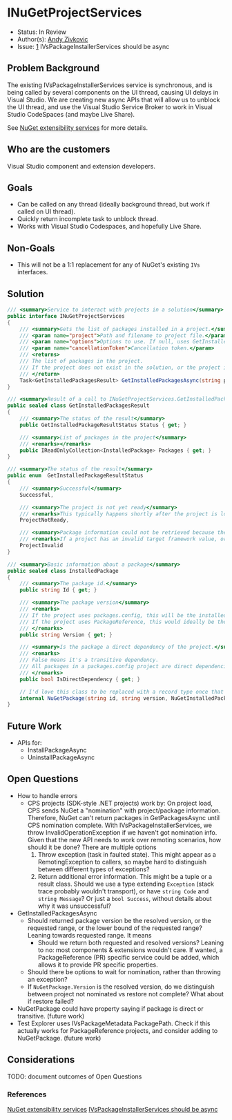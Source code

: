 # INuGetProjectServices

* Status: In Review
* Author(s): [Andy Zivkovic](https://github.com/zivkan)
* Issue: [1](https://github.com/NuGet/Home/issues/9577) IVsPackageInstallerServices should be async

## Problem Background

The existing IVsPackageInstallerServices service is synchronous, and is being called by several components on the UI thread, causing UI delays in Visual Studio. We are creating new async APIs that will allow us to unblock the UI thread, and use the Visual Studio Service Broker to work in Visual Studio CodeSpaces (and maybe Live Share).

See [NuGet extensibility services](NuGetExtensibilityServices.md) for more details.

## Who are the customers

Visual Studio component and extension developers.

## Goals

* Can be called on any thread (ideally background thread, but work if called on UI thread).
* Quickly return incomplete task to unblock thread.
* Works with Visual Studio Codespaces, and hopefully Live Share.

## Non-Goals

* This will not be a 1:1 replacement for any of NuGet's existing `IVs` interfaces.

## Solution

```cs
/// <summary>Service to interact with projects in a solution</summary>
public interface INuGetProjectServices
{
    /// <summary>Gets the list of packages installed in a project.</summmry>
    /// <param name="project">Path and filename to project file.</param>
    /// <param name="options">Options to use. If null, uses GetInstalledPakcagesOptions.Default.</param>
    /// <param name="cancellationToken">Cancellation token.</param>
    /// <returns>
    /// The list of packages in the project.
    /// If the project does not exist in the solution, or the project is unloaded, throws ArgumentException.
    /// </return>
    Task<GetInstalledPackagesResult> GetInstalledPackagesAsync(string project, CancellationToken cancellationToken);
}

/// <summary>Result of a call to INuGetProjectServices.GetInstalledPackagesAsync</summary>
public sealed class GetInstalledPackagesResult
{
    /// <summary>The status of the result</summary>
    public GetInstalledPackageResultStatus Status { get; }

    /// <summary>List of packages in the project</summary>
    /// <remarks></remarks>
    public IReadOnlyCollection<InstalledPackage> Packages { get; }
}

/// <summary>The status of the result</summary>
public enum  GetInstalledPackageResultStatus
{
    /// <summary>Successful</summary>
    Successful,

    /// <summary>The project is not yet ready</summary>
    /// <remarks>This typically happens shortly after the project is loaded, but the project system has not yet informed NuGet about package references</remarks>
    ProjectNotReady,

    /// <summary>Package information could not be retrieved because the project is in an invalid state</summary>
    /// <remarks>If a project has an invalid target framework value, or a package reference has a version value, NuGet may be unable to generate basic project information, such as requested packages.</remarks>
    ProjectInvalid
}

/// <summary>Basic information about a package</summary>
public sealed class InstalledPackage
{
    /// <summary>The package id.</summary>
    public string Id { get; }

    /// <summary>The package version</summary>
    /// <remarks>
    /// If the project uses packages.config, this will be the installed package version.
    /// If the project uses PackageReference, this would ideally be the resolved package version, but may be the requested package version.
    /// </remarks>
    public string Version { get; }

    /// <summary>Is the package a direct dependency of the project.</summary>
    /// <remarks>
    /// False means it's a transitive dependency.
    /// All packages in a packages.config project are direct dependencies.
    /// </remarks>
    public bool IsDirectDependency { get; }

    // I'd love this class to be replaced with a record type once that feature is available in the language. Can we design this class to be forwards compatible with record types so it can be replaced in a future version?
    internal NuGetPackage(string id, string version, NuGetInstalledPackageRelationship relationship);
}
```

## Future Work

* APIs for:
  * InstallPackageAsync
  * UninstallPackageAsync

## Open Questions

* How to handle errors
  * CPS projects (SDK-style .NET projects) work by: On project load, CPS sends NuGet a "nomination" with project/package information. Therefore, NuGet can't return packages in GetPackagesAsync until CPS nomination complete. With IVsPackageInstallerServices, we throw InvalidOperationException if we haven't got nomination info. Given that the new API needs to work over remoting scenarios, how should it be done?  There are multiple options
    1. Throw exception (task in faulted state). This might appear as a RemotingException to callers, so maybe hard to distinguish between different types of exceptions?
    2. Return additional error information. This might be a tuple or a result class. Should we use a type extending `Exception` (stack trace probably wouldn't transport), or have `string Code` and `string Message`?  Or just a `bool Success`, without details about why it was unsuccessful?
* GetInstalledPackagesAsync
  * Should returned package version be the resolved version, or the requested range, or the lower bound of the requested range? Leaning towards requested range. It means 
    * Should we return both requested and resolved versions?  Leaning to no: most components & extensions wouldn't care. If wanted, a PackageReference (PR) specific service could be added, which allows it to provide PR specific properties.
  * Should there be options to wait for nomination, rather than throwing an exception?
  * If `NuGetPackage.Version` is the resolved version, do we distinguish between project not nominated vs restore not complete?  What about if restore failed?
* NuGetPackage could have property saying if package is direct or transitive. (future work)
* Test Explorer uses IVsPackageMetadata.PackagePath. Check if this actually works for PackageReference projects, and consider adding to NuGetPackage. (future work)

## Considerations

TODO: document outcomes of Open Questions

### References

[NuGet extensibility services](NuGetExtensibilityServices.md)
[IVsPackageInstallerServices should be async](https://github.com/NuGet/Home/issues/9577)
